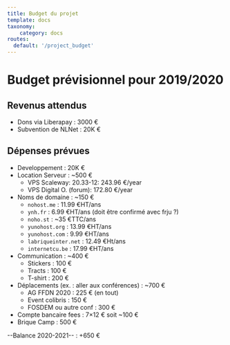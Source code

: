 ```yaml
---
title: Budget du projet
template: docs
taxonomy:
    category: docs
routes:
  default: '/project_budget'
---
```


# Budget prévisionnel pour 2019/2020

## Revenus attendus

- Dons via Liberapay : 3000 €
- Subvention de NLNet : 20K €

## Dépenses prévues

- Developpement : 20K €
- Location Serveur : ~500 €
  - VPS Scaleway: 20.33-12: 243.96 €/year
  - VPS Digital O. (forum): 172.80 €/year
- Noms de domaine : ~150 €
  - `nohost.me` : 11.99 €HT/ans
  - `ynh.fr` : 6.99 €HT/ans (doit être confirmé avec frju ?)
  - `noho.st` : ~35 €TTC/ans
  - `yunohost.org` : 13.99 €HT/ans
  - `yunohost.com` : 9.99 €HT/ans
  - `labriqueinter.net` : 12.49 €Ht/ans
  - `internetcu.be` : 17.99 €HT/ans
- Communication : ~400 €
  - Stickers : 100 €
  - Tracts : 100 €
  - T-shirt : 200 €
- Déplacements (ex. : aller aux conférences) : ~700 €
  - AG FFDN 2020 : 225 € (en tout)
  - Event colibris : 150 €
  - FOSDEM ou autre conf : 300 €
- Compte bancaire fees : 7×12 € soit ~100 €
- Brique Camp : 500 €

--Balance 2020-2021-- : +650 €
